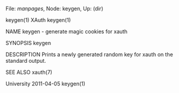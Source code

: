 File: *manpages*,  Node: keygen,  Up: (dir)

keygen(1)                            XAuth                           keygen(1)



NAME
       keygen - generate magic cookies for xauth


SYNOPSIS
       keygen


DESCRIPTION
       Prints a newly generated random key for xauth on the standard output.


SEE ALSO
       xauth(7)



University                        2011-04-05                         keygen(1)
